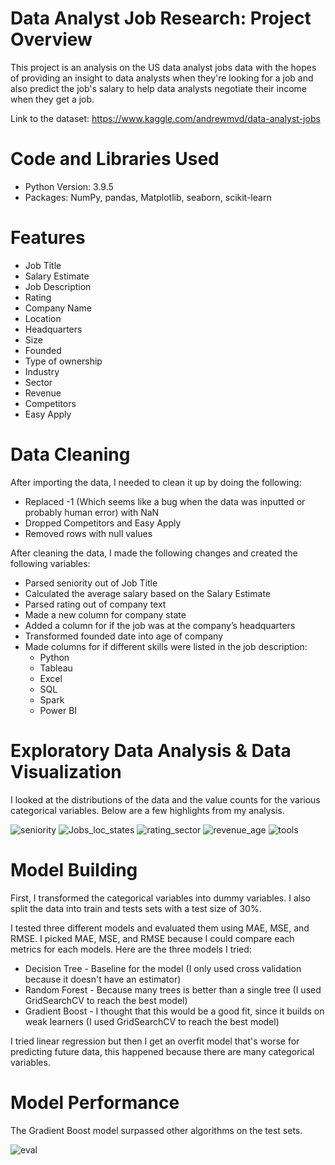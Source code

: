 # Data Analyst Job Research: Project Overview
This project is an analysis on the US data analyst jobs data with the hopes of providing an insight to data analysts when they're looking for a job and also predict the job's salary to help data analysts negotiate their income when they get a job.

Link to the dataset: https://www.kaggle.com/andrewmvd/data-analyst-jobs

# Code and Libraries Used
* Python Version: 3.9.5
* Packages: NumPy, pandas, Matplotlib, seaborn, scikit-learn

# Features 
* Job Title
* Salary Estimate
* Job Description
* Rating
* Company Name
* Location
* Headquarters
* Size
* Founded
* Type of ownership
* Industry 
* Sector
* Revenue
* Competitors
* Easy Apply

# Data Cleaning
After importing the data, I needed to clean it up by doing the following:
* Replaced -1 (Which seems like a bug when the data was inputted or probably human error) with NaN 
* Dropped Competitors and Easy Apply 
* Removed rows with null values

After cleaning the data, I made the following changes and created the following variables:
* Parsed seniority out of Job Title 
* Calculated the average salary based on the Salary Estimate 
* Parsed rating out of company text
* Made a new column for company state
* Added a column for if the job was at the company’s headquarters
* Transformed founded date into age of company
* Made columns for if different skills were listed in the job description:
  * Python
  * Tableau
  * Excel
  * SQL
  * Spark
  * Power BI

# Exploratory Data Analysis & Data Visualization
I looked at the distributions of the data and the value counts for the various categorical variables. Below are a few highlights from my analysis.

![seniority](https://user-images.githubusercontent.com/60106788/140320054-5ee8057f-3015-489e-9680-22a16bd51183.PNG)
![Jobs_loc_states](https://user-images.githubusercontent.com/60106788/136734186-be18259b-958c-48b6-ab4e-8bec6f683f86.png)
![rating_sector](https://user-images.githubusercontent.com/60106788/136734436-31550a69-88b7-42fa-b402-b69c52e7734b.PNG)
![revenue_age](https://user-images.githubusercontent.com/60106788/136734435-ca288452-fde0-4e99-af05-f2d951bf5b1f.PNG)
![tools](https://user-images.githubusercontent.com/60106788/136734586-cb298892-2a77-41de-8cce-66ee4594431f.PNG)

# Model Building
First, I transformed the categorical variables into dummy variables. I also split the data into train and tests sets with a test size of 30%.

I tested three different models and evaluated them using MAE, MSE, and RMSE. I picked MAE, MSE, and RMSE because I could compare each metrics for each models. Here are the three models I tried:
* Decision Tree - Baseline for the model (I only used cross validation because it doesn't have an estimator)
* Random Forest - Because many trees is better than a single tree (I used GridSearchCV to reach the best model)
* Gradient Boost - I thought that this would be a good fit, since it builds on weak learners (I used GridSearchCV to reach the best model)

I tried linear regression but then I get an overfit model that's worse for predicting future data, this happened because there are many categorical variables.

# Model Performance
The Gradient Boost model surpassed other algorithms on the test sets.

![eval](https://user-images.githubusercontent.com/60106788/136768877-c923b9af-ecf1-4647-95c7-ababa8917847.PNG)
